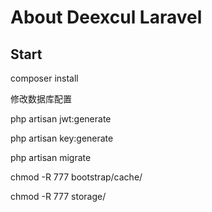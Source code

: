 # About Deexcul Laravel

## Start
composer install

修改数据库配置

php artisan jwt:generate

php artisan key:generate

php artisan migrate

chmod -R 777 bootstrap/cache/

chmod -R 777 storage/